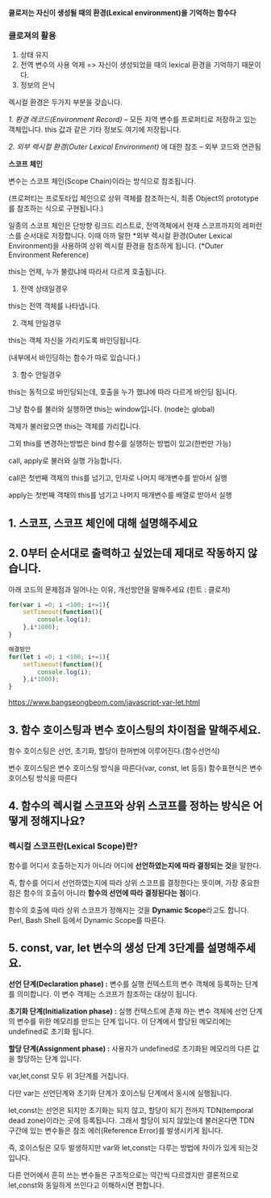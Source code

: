**클로저는 자신이 생성될 때의 환경(Lexical environment)을 기억하는 함수다**

### 클로져의 활용

1. 상태 유지
2. 전역 변수의 사용 억제 => 자신이 생성되었을 때의 lexical 환경을 기억하기 때문이다.
3. 정보의 은닉

렉시컬 환경은 두가지 부분을 갖습니다.

*1. 환경 레코드(Environment Record)* – 모든 지역 변수를 프로퍼티로 저장하고 있는 객체입니다. this 값과 같은 기타 정보도 여기에 저장됩니다.


*2. 외부 렉시컬 환경(Outer Lexical Environment)* 에 대한 참조 – 외부 코드와 연관됨

**스코프 체인**

변수는 스코프 체인(Scope Chain)이라는 방식으로 참조됩니다.

(프로퍼티는 프로토타입 체인으로 상위 객체를 참조하는식, 최종 Object의 prototype를 참조하는 식으로 구현됩니다.)

일종의 스코프 체인은 단방향 링크드 리스트로, 전역객체에서 현재 스코프까지의 레퍼런스를 순서대로 저장합니다. 이때 아까 말한 *외부 렉시컬 환경(Outer Lexical Environment)을  사용하여  상위 렉시컬 환경을 참조하게 됩니다.  (*Outer Environment Reference)

this는 언제, 누가 불렀냐에 따라서 다르게 호출됩니다.

1. 전역 상태일경우

this는 전역 객체를 나타냅니다.

2. 객체 안일경우

this는 객체 자신을 가리키도록 바인딩됩니다.

(내부에서 바인딩하는 함수가 따로 있습니다.)

3. 함수 안일경우

this는 동적으로 바인딩되는데, 호출을 누가 했냐에 따라 다르게 바인딩 됩니다.

그냥 함수를 불러와 실행하면 this는 window입니다. (node는 global)

객체가 불러왔으면 this는 객체를 가리킵니다.

그외 this를 변경하는방법은 bind 함수를 실행하는 방법이 있고(한번만 가능)

call, apply로 불러와 실행 가능합니다.

call은 첫번째 객체의 this를 넘기고, 인자로 나머지 매개변수를 받아서 실행 

apply는 첫번째 객채의 this를 넘기고 나머지 매개변수를 배열로 받아서 실행 





## 1. 스코프, 스코프 체인에 대해 설명해주세요

## 2. 0부터 순서대로 출력하고 싶었는데 제대로 작동하지 않습니다.
아래 코드의 문제점과 일어나는 이유, 개선방안을 말해주세요
(힌트 : 클로저)


```jsx
for(var i =0; i <100; i+=1){
    setTimeout(function(){
        console.log(i);
    },i*1000);
}
```

```jsx 
해결방안 
for(let i =0; i <100; i+=1){
    setTimeout(function(){
        console.log(i);
    },i*1000);
}
```
https://www.bangseongbeom.com/javascript-var-let.html


## 3. 함수 호이스팅과 변수 호이스팅의 차이점을 말해주세요.

함수 호이스팅은 선언, 초기화, 할당이 한꺼번에 이루어진다.(함수선언식)

변수 호이스팅은 변수 호이스팅 방식을 따른다(var, const, let 등등) 
함수표현식은 변수 호이스팅 방식을 따른다 

## 4. 함수의 렉시컬 스코프와 상위 스코프를 정하는 방식은 어떻게 정해지나요?

### **렉시컬 스코프란(Lexical Scope)란?**

함수를 어디서 호출하는지가 아니라 어디에 **선언하였는지에 따라 결정되는 것**을 말한다.

즉, 함수를 어디서 선언하였는지에 따라 상위 스코프를 결정한다는 뜻이며, 가장 중요한 점은 함수의 호출이 아니라 **함수의 선언에 따라 결정된다는 점**이다.

함수의 호출에 따라 상위 스코프가 정해지는 것을 **Dynamic Scope**라고도 합니다. Perl, Bash Shell 등에서 Dynamic Scope를 따른다.

## 5. const, var, let 변수의 생성 단계 3단계를 설명해주세요. 

**선언 단계(Declaration phase) :** 변수를 실행 컨텍스트의 변수 객체에 등록하는 단계를 의미합니다. 이 변수 객체는 스코프가 참조하는 대상이 됩니다.

**초기화 단계(Initialization phase) :** 실행 컨텍스트에 존재 하는 변수 객체에 선언 단계의 변수를 위한 메모리를 만드는 단계 입니다. 이 단계에서 할당된 메모리에는 undefined로 초기화 됩니다.

**할당 단계(Assignment phase) :** 사용자가 undefined로 초기화된 메모리의 다른 값을 할당하는 단계 입니다.

var,let,const 모두 위 3단계를 거칩니다.

다만 var는 선언단계와 초기화 단계가 호이스팅 단계에서 동시에 실행됩니다.

let,const는 선언은 되지만 초기화는 되지 않고, 할당이 되기 전까지 TDN(temporal dead zone)이라는 곳에 등록됩니다. 그래서 할당이 되지 않았는데 불러온다면 TDN 구간에 있는 변수들은 참조 에러(Reference Error)를 발생시키게 됩니다.

즉, 호이스팅은 모두 발생하지만 var와 let,const는 다루는 방법에 차이가 있게 되는것입니다.

다른 언어에서 흔히 쓰는 변수들은 구조적으로는 약간씩 다르겠지만 결론적으로 let,const와 동일하게 쓰인다고 이해하시면 편합니다.
